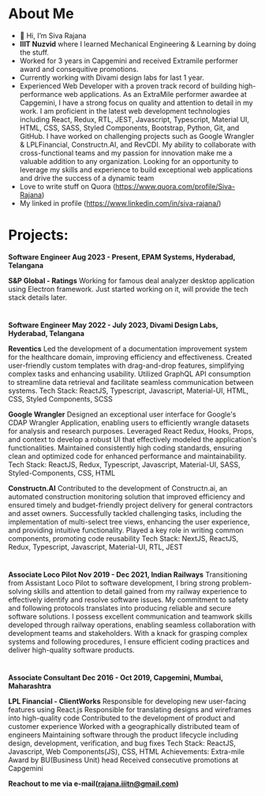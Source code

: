 # About Me
- 👋 Hi, I’m Siva Rajana
- **IIIT Nuzvid** where I learned Mechanical Engineering & Learning by doing the stuff.
- Worked for 3 years in Capgemini and received Extramile performer award and consequitive promotions.
- Currently working with Divami design labs for last 1 year.
- Experienced Web Developer with a proven track record of building high-performance web applications. As an ExtraMile performer awardee at Capgemini, I have a strong focus on quality and attention to detail in my work. I am proficient in the latest web development technologies including React, Redux, RTL, JEST, Javascript, Typescript, Material UI, HTML, CSS, SASS, Styled Components, Bootstrap, Python, Git, and GitHub. I have worked on challenging projects such as Google Wrangler & LPLFinancial, Constructn.AI, and RevCDI. My ability to collaborate with cross-functional teams and my passion for innovation make me a valuable addition to any organization. Looking for an opportunity to leverage my skills and experience to build exceptional web applications and drive the success of a dynamic team
- Love to write stuff on Quora (https://www.quora.com/profile/Siva-Rajana)
- My linked in profile (https://www.linkedin.com/in/siva-rajana/)
# **Projects**: 

**Software Engineer Aug 2023 - Present, 
EPAM Systems, Hyderabad, Telangana**

**S&P Global - Ratings**
Working for famous deal analyzer desktop application using Electron framework.
Just started working on it, will provide the tech stack details later.
#


**Software Engineer	May 2022 - July 2023, 
Divami Design Labs, Hyderabad, Telangana**

**Reventics**
Led the development of a documentation improvement system for the healthcare domain, improving efficiency and effectiveness.
Created user-friendly custom templates with drag-and-drop features, simplifying complex tasks and enhancing usability.
Utilized GraphQL API consumption to streamline data retrieval and facilitate seamless communication between systems.
Tech Stack: ReactJS, Typescript, Javascript, Material-UI, HTML, CSS, Styled Components, SCSS

**Google Wrangler**
Designed an exceptional user interface for Google's CDAP Wrangler Application, enabling users to efficiently wrangle datasets for analysis and research purposes.
Leveraged React Redux, Hooks, Props, and context to develop a robust UI that effectively modeled the application's functionalities.
Maintained consistently high coding standards, ensuring clean and optimized code for enhanced performance and maintainability.
Tech Stack: ReactJS, Redux, Typescript, Javascript, Material-UI, SASS, Styled-Components, CSS, HTML

**Constructn.AI**
Contributed to the development of Constructn.ai, an automated construction monitoring solution that improved efficiency and ensured timely and budget-friendly project delivery for general contractors and asset owners.
Successfully tackled challenging tasks, including the implementation of multi-select tree views, enhancing the user experience, and providing intuitive functionality.
Played a key role in writing common components, promoting code reusability
Tech Stack: NextJS, ReactJS, Redux, Typescript, Javascript, Material-UI, RTL, JEST
#
**Associate Loco Pilot	Nov 2019 - Dec 2021, 
Indian Railways**
Transitioning from Assistant Loco Pilot to software development, I bring strong problem-solving skills and attention to detail gained from my railway experience to effectively identify and resolve software issues.
My commitment to safety and following protocols translates into producing reliable and secure software solutions.
I possess excellent communication and teamwork skills developed through railway operations, enabling seamless collaboration with development teams and stakeholders.
With a knack for grasping complex systems and following procedures, I ensure efficient coding practices and deliver high-quality software products.
#
**Associate Consultant	Dec 2016 - Oct 2019, 
Capgemini, Mumbai, Maharashtra**

**LPL Financial - ClientWorks**
Responsible for developing new user-facing features using React.js
Responsible for translating designs and wireframes into high-quality code
Contributed to the development of product and customer experience
Worked with a geographically distributed team of engineers
Maintaining software through the product lifecycle including design, development, verification, and bug fixes
Tech Stack: ReactJS, Javascript, Web Components(JS), CSS, HTML
Achievements:
Extra-mile Award by BU(Business Unit) head
Received consecutive promotions at Capgemini


**Reachout to me via e-mail(rajana.iiitn@gmail.com)**
